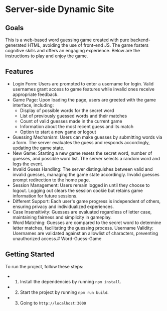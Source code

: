 # Server-side Dynamic Site


## Goals
This is a web-based word guessing game created with pure backend-generated HTML, avoiding the use of front-end JS. The game fosters cognitive skills and offers an engaging experience. Below are the instructions to play and enjoy the game.


## Features
- Login Form: Users are prompted to enter a username for login. Valid usernames grant access to game features while invalid ones receive appropriate feedback.
- Game Page: Upon loading the page, users are greeted with the game interface, including:
  - Display of possible words for the secret word
  - List of previously guessed words and their matches
  - Count of valid guesses made in the current game
  - Information about the most recent guess and its match
  - Option to start a new game or logout
- Guessing Mechanism: Users can make guesses by submitting words via a form. The server evaluates the guess and responds accordingly, updating the game state.
- New Game: Starting a new game resets the secret word, number of guesses, and possible word list. The server selects a random word and logs the event.
- Invalid Guess Handling: The server distinguishes between valid and invalid guesses, managing the game state accordingly. Invalid guesses prompt redirection to the home page.
- Session Management: Users remain logged in until they choose to logout. Logging out clears the session cookie but retains game information for future sessions.
- Different Support: Each user's game progress is independent of others, ensuring privacy and individualized experiences.
- Case Insensitivity: Guesses are evaluated regardless of letter case, maintaining fairness and simplicity in gameplay.
- Word Matching: Guesses are compared to the secret word to determine letter matches, facilitating the guessing process.
Username Validity: Usernames are validated against an allowlist of characters, preventing unauthorized access.# Word-Guess-Game


## Getting Started
To run the project, follow these steps:
  - 1. Install the dependencies by running `npm install`.
  - 2. Start the project by running `npm run build`.
  - 3. Going to `http://localhost:3000`

